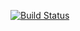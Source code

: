 [![Build Status](https://travis-ci.org/Jeff152/CSE110Lab5.svg?branch=master)](https://travis-ci.org/Jeff152/CSE110Lab5)